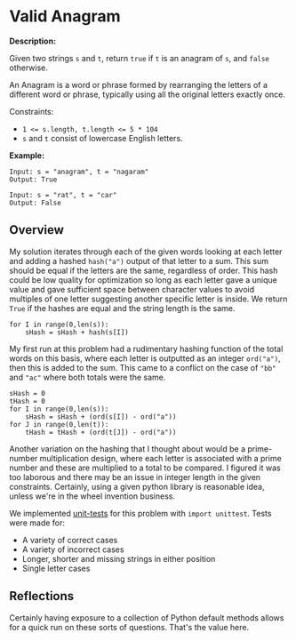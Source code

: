 # Valid Anagram


**Description:**

Given two strings `s` and `t`, return `true` if `t` is an anagram of `s`, and `false` otherwise.

An Anagram is a word or phrase formed by rearranging the letters of a different word or phrase, typically using all the original letters exactly once.

Constraints: 
- `1 <= s.length, t.length <= 5 * 104`
- `s` and `t` consist of lowercase English letters.


**Example:**
```
Input: s = "anagram", t = "nagaram"
Output: True

Input: s = "rat", t = "car"
Output: False
```


## Overview

My solution iterates through each of the given words looking at each letter and adding a hashed `hash("a")` output of that letter to a sum. This sum should be equal if the letters are the same, regardless of order. This hash could be low quality for optimization so long as each letter gave a unique value and gave sufficient space between character values to avoid multiples of one letter suggesting another specific letter is inside. We return `True` if the hashes are equal and the string length is the same.

```python3
for I in range(0,len(s)):
    sHash = sHash + hash(s[I])
```

My first run at this problem had a rudimentary hashing function of the total words on this basis, where each letter is outputted as an integer `ord("a")`, then this is added to the sum. This came to a conflict on the case of `"bb"` and `"ac"` where both totals were the same. 

```python3
sHash = 0
tHash = 0
for I in range(0,len(s)):
    sHash = sHash + (ord(s[I]) - ord("a"))
for J in range(0,len(t)):
    tHash = tHash + (ord(t[J]) - ord("a"))
```

Another variation on the hashing that I thought about would be a prime-number multiplication design, where each letter is associated with a prime number and these are multiplied to a total to be compared. I figured it was too laborous and there may be an issue in integer length in the given constraints. Certainly, using a given python library is reasonable idea, unless we're in the wheel invention business.


We implemented [unit-tests](https://github.com/bmmurthum/LeetCode-Problems/blob/master/Easy/Valid-Anagram/test.py) for this problem with `import unittest`. Tests were made for:
- A variety of correct cases
- A variety of incorrect cases
- Longer, shorter and missing strings in either position
- Single letter cases

## Reflections

Certainly having exposure to a collection of Python default methods allows for a quick run on these sorts of questions. That's the value here.